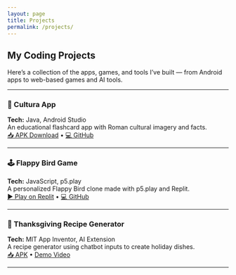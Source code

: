```yaml
---
layout: page
title: Projects
permalink: /projects/
---
```


## My Coding Projects

Here’s a collection of the apps, games, and tools I’ve built — from Android apps to web-based games and AI tools.

---

### 📱 Cultura App  
**Tech:** Java, Android Studio  
An educational flashcard app with Roman cultural imagery and facts.  
[📥 APK Download](https://yourlink.com) • [💻 GitHub](https://github.com/yourrepo)

---

### 🕹 Flappy Bird Game  
**Tech:** JavaScript, p5.play  
A personalized Flappy Bird clone made with p5.play and Replit.  
[▶️ Play on Replit](https://replit.com/yourlink) • [💻 GitHub](https://github.com/yourrepo)

---

### 🦃 Thanksgiving Recipe Generator  
**Tech:** MIT App Inventor, AI Extension  
A recipe generator using chatbot inputs to create holiday dishes.  
[📥 APK](https://yourlink.com) • [Demo Video](https://youtube.com/yourdemo)

---

<!-- Repeat for each project -->

